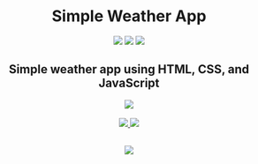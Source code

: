 <h1 align='center'>Simple Weather App</h1>
<div align='center'>
  <img src='https://img.shields.io/badge/HTML5-E34F26?style=for-the-badge&logo=html5&logoColor=white'/>
  <img src='https://img.shields.io/badge/CSS3-1572B6?style=for-the-badge&logo=css3&logoColor=white'/>
  <img src='https://img.shields.io/badge/JavaScript-323330?style=for-the-badge&logo=javascript&logoColor=F7DF1E'/>
</div>
<h2 align='center'>Simple weather app using HTML, CSS, and JavaScript</h2>
<div align='center'>
  <img align='center' src='https://github.com/tomascoe/weather-app/blob/main/assets/screenrecording.gif'/>
</div>

<br>
<div align='center'>
  <a href='https://www.linkedin.com/in/tomascoe/'>
    <img src='https://img.shields.io/badge/LinkedIn-0077B5?style=for-the-badge&logo=linkedin&logoColor=white'/>
  </a>
  <a href='https://www.instagram.com/tomi_coelho/'>
    <img src='https://img.shields.io/badge/Instagram-E4405F?style=for-the-badge&logo=instagram&logoColor=white'/>
  </a>
</div>
<br>
<p align='center'>
  <a href="#"><img src="https://badges.pufler.dev/visits/tomascoe/weather-app"></a>
</p>
 
